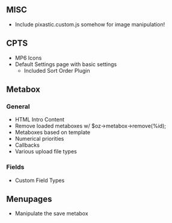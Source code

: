 ## MISC
* Include pixastic.custom.js somehow for image manipulation!

## CPTS
* MP6 Icons
* Default Settings page with basic settings
	* Included Sort Order Plugin

## Metabox
### General
* HTML Intro Content
* Remove loaded metaboxes w/ $oz->metabox->remove(%id);
* Metaboxes based on template
* Numerical priorities
* Callbacks
* Various upload file types

### Fields
* Custom Field Types

## Menupages
* Manipulate the save metabox